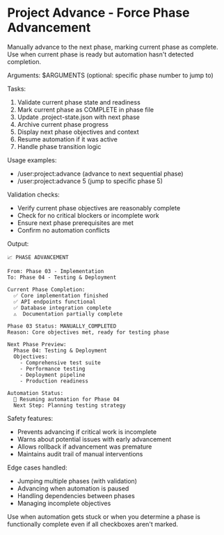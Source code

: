 # Project Advance - Force Phase Advancement

Manually advance to the next phase, marking current phase as complete.
Use when current phase is ready but automation hasn't detected completion.

Arguments: $ARGUMENTS (optional: specific phase number to jump to)

Tasks:
1. Validate current phase state and readiness
2. Mark current phase as COMPLETE in phase file
3. Update .project-state.json with next phase
4. Archive current phase progress
5. Display next phase objectives and context
6. Resume automation if it was active
7. Handle phase transition logic

Usage examples:
- /user:project:advance (advance to next sequential phase)
- /user:project:advance 5 (jump to specific phase 5)

Validation checks:
- Verify current phase objectives are reasonably complete
- Check for no critical blockers or incomplete work
- Ensure next phase prerequisites are met
- Confirm no automation conflicts

Output:
```
📈 PHASE ADVANCEMENT

From: Phase 03 - Implementation
To: Phase 04 - Testing & Deployment

Current Phase Completion:
  ✅ Core implementation finished
  ✅ API endpoints functional
  ✅ Database integration complete
  ⚠️  Documentation partially complete
  
Phase 03 Status: MANUALLY_COMPLETED
Reason: Core objectives met, ready for testing phase

Next Phase Preview:
  Phase 04: Testing & Deployment
  Objectives:
    - Comprehensive test suite
    - Performance testing
    - Deployment pipeline
    - Production readiness
    
Automation Status:
  🔄 Resuming automation for Phase 04
  Next Step: Planning testing strategy
```

Safety features:
- Prevents advancing if critical work is incomplete
- Warns about potential issues with early advancement
- Allows rollback if advancement was premature
- Maintains audit trail of manual interventions

Edge cases handled:
- Jumping multiple phases (with validation)
- Advancing when automation is paused
- Handling dependencies between phases
- Managing incomplete objectives

Use when automation gets stuck or when you determine a phase is functionally complete even if all checkboxes aren't marked.
